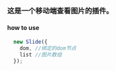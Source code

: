 ### 这是一个移动端查看图片的插件。

#### how to use

```javascript
  new Slide({
    dom, //绑定的dom节点
    list //图片数组
  });
```
